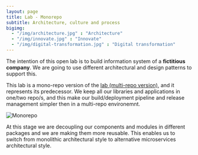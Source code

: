 ```yaml
---
layout: page
title: Lab - Monorepo
subtitle: Architecture, culture and process
bigimg:
  - "/img/architecture.jpg" : "Architecture"
  - "/img/innovate.jpg" : "Innovate"
  - "/img/digital-transformation.jpg" : "Digital transformation"
---
```


The intention of this open lab is to build information system of a **fictitious company**. We are going to use different architectural and design patterns to support this. 

This lab is a mono-repo version of the [lab (multi-repo version)](http://ivans-innovation-lab.github.io/), and it represents its predecessor. We keep all our libraries and applications in one/two repo/s, and this make our build/deployment pipeline and release management simpler then in a multi-repo environemnt. 

![Monorepo](https://github.com/ivans-innovation-lab-monorepos/my-company-backend/raw/master/monorepo.png)

At this stage we are decoupling our components and modules in different packages and we are making them more reusable. This enables us to switch from monolithic architectural style to alternative microservices architectural style.
